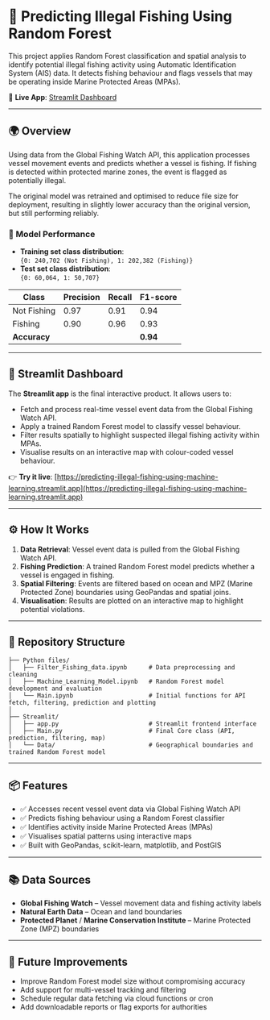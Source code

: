 # 🚢 Predicting Illegal Fishing Using Random Forest

This project applies Random Forest classification and spatial analysis to identify potential illegal fishing activity using Automatic Identification System (AIS) data. It detects fishing behaviour and flags vessels that may be operating inside Marine Protected Areas (MPAs).

🔗 **Live App**: [Streamlit Dashboard](https://predicting-illegal-fishing-using-machine-learning.streamlit.app)

---

## 🌍 Overview

Using data from the Global Fishing Watch API, this application processes vessel movement events and predicts whether a vessel is fishing. If fishing is detected within protected marine zones, the event is flagged as potentially illegal.

The original model was retrained and optimised to reduce file size for deployment, resulting in slightly lower accuracy than the original version, but still performing reliably.

### 🧠 Model Performance

- **Training set class distribution**:  
  `{0: 240,702 (Not Fishing), 1: 202,382 (Fishing)}`
- **Test set class distribution**:  
  `{0: 60,064, 1: 50,707}`

| Class         | Precision | Recall | F1-score |
|---------------|-----------|--------|----------|
| Not Fishing   | 0.97      | 0.91   | 0.94     |
| Fishing       | 0.90      | 0.96   | 0.93     |
| **Accuracy**  |           |        | **0.94** |

---

## 🚀 Streamlit Dashboard

The **Streamlit app** is the final interactive product. It allows users to:

- Fetch and process real-time vessel event data from the Global Fishing Watch API.
- Apply a trained Random Forest model to classify vessel behaviour.
- Filter results spatially to highlight suspected illegal fishing activity within MPAs.
- Visualise results on an interactive map with colour-coded vessel behaviour.

👉 **Try it live**: [https://predicting-illegal-fishing-using-machine-learning.streamlit.app](https://predicting-illegal-fishing-using-machine-learning.streamlit.app)

---

## ⚙️ How It Works

1. **Data Retrieval**: Vessel event data is pulled from the Global Fishing Watch API.
2. **Fishing Prediction**: A trained Random Forest model predicts whether a vessel is engaged in fishing.
3. **Spatial Filtering**: Events are filtered based on ocean and MPZ (Marine Protected Zone) boundaries using GeoPandas and spatial joins.
4. **Visualisation**: Results are plotted on an interactive map to highlight potential violations.

---

## 📁 Repository Structure

```
├── Python files/
│   ├── Filter_Fishing_data.ipynb      # Data preprocessing and cleaning
│   ├── Machine_Learning_Model.ipynb   # Random Forest model development and evaluation
│   └── Main.ipynb                     # Initial functions for API fetch, filtering, prediction and plotting
│
├── Streamlit/
│   ├── app.py                         # Streamlit frontend interface
│   ├── Main.py                        # Final Core class (API, prediction, filtering, map)
│   └── Data/                          # Geographical boundaries and trained Random Forest model
```

---

## 📦 Features

- ✅ Accesses recent vessel event data via Global Fishing Watch API  
- ✅ Predicts fishing behaviour using a Random Forest classifier  
- ✅ Identifies activity inside Marine Protected Areas (MPAs)  
- ✅ Visualises spatial patterns using interactive maps  
- ✅ Built with GeoPandas, scikit-learn, matplotlib, and PostGIS  

---

## 📚 Data Sources

- **Global Fishing Watch** – Vessel movement data and fishing activity labels  
- **Natural Earth Data** – Ocean and land boundaries  
- **Protected Planet** / **Marine Conservation Institute** – Marine Protected Zone (MPZ) boundaries  

---

## 📌 Future Improvements

- Improve Random Forest model size without compromising accuracy  
- Add support for multi-vessel tracking and filtering  
- Schedule regular data fetching via cloud functions or cron  
- Add downloadable reports or flag exports for authorities
